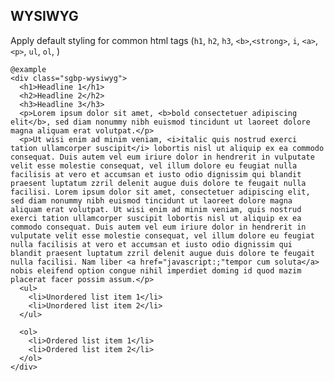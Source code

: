 ## WYSIWYG

Apply default styling for common html tags (`h1`, `h2`, `h3`, `<b>`,`<strong>`, `i`, `<a>`, `<p>`, `ul`, `ol`, )

    @example
    <div class="sgbp-wysiwyg">
      <h1>Headline 1</h1>
      <h2>Headline 2</h2>
      <h3>Headline 3</h3>
      <p>Lorem ipsum dolor sit amet, <b>bold consectetuer adipiscing elit</b>, sed diam nonummy nibh euismod tincidunt ut laoreet dolore magna aliquam erat volutpat.</p>
      <p>Ut wisi enim ad minim veniam, <i>italic quis nostrud exerci tation ullamcorper suscipit</i> lobortis nisl ut aliquip ex ea commodo consequat. Duis autem vel eum iriure dolor in hendrerit in vulputate velit esse molestie consequat, vel illum dolore eu feugiat nulla facilisis at vero et accumsan et iusto odio dignissim qui blandit praesent luptatum zzril delenit augue duis dolore te feugait nulla facilisi. Lorem ipsum dolor sit amet, consectetuer adipiscing elit, sed diam nonummy nibh euismod tincidunt ut laoreet dolore magna aliquam erat volutpat. Ut wisi enim ad minim veniam, quis nostrud exerci tation ullamcorper suscipit lobortis nisl ut aliquip ex ea commodo consequat. Duis autem vel eum iriure dolor in hendrerit in vulputate velit esse molestie consequat, vel illum dolore eu feugiat nulla facilisis at vero et accumsan et iusto odio dignissim qui blandit praesent luptatum zzril delenit augue duis dolore te feugait nulla facilisi. Nam liber <a href="javascript:;"tempor cum soluta</a> nobis eleifend option congue nihil imperdiet doming id quod mazim placerat facer possim assum.</p>
      <ul>
        <li>Unordered list item 1</li>
        <li>Unordered list item 2</li>
      </ul>

      <ol>
        <li>Ordered list item 1</li>
        <li>Ordered list item 2</li>
      </ol>
    </div>
